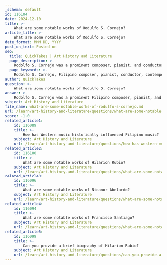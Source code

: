 ```yaml
---
_schema: default
id: 116104
date: 2024-12-10
title: >-
    What are some notable works of Rodulfo S. Cornejo?
article_title: >-
    What are some notable works of Rodulfo S. Cornejo?
date_format: MMM DD, YYYY
post_on_text: Posted on
seo:
  title: QuickTakes | Art History and Literature
  page_description: >-
    Rodolfo S. Cornejo was a prominent composer, pianist, and conductor from the Philippines, known for his significant contributions to contemporary music and notable works such as 'Pakiusap' and 'Philippine Suite'.
  page_keywords: >-
    Rodolfo S. Cornejo, Filipino composer, pianist, conductor, contemporary music, Philippine Suite, Kundiman, notable works, Pakiusap, Madaling Araw, international recognition
author: QuickTakes
question: >-
    What are some notable works of Rodulfo S. Cornejo?
answer: >-
    Rodolfo S. Cornejo was a prominent Filipino composer, pianist, and conductor, born on May 15, 1909, in Manila. He is recognized for his significant contributions to contemporary music in the Philippines and is noted as the first Filipino composer to receive an honorary degree from a government-recognized music school in the United States.\n\nSome of his notable works include:\n\n1. **Pakiusap**\n2. **Madaling Araw**\n3. **Sakali Man**\n4. **Hibik ng Pilipinas**\n5. **Ano Kaya ang Kapalaran**\n6. **Kundiman (Anak Dalita)**\n7. **Kandingan for 2 Pianos - Moro Wedding Dance (1974)**\n8. **Philippine Suite: Okaka Variations (1941)**\n\nCornejo's early musical education began at the age of six, and by the age of 13, he had already composed a military march titled **Salute**. His talent was evident as he had twenty-six works listed by the United Publishing Co. by the time he was 16. His improvisational skills were also remarkable, allowing him to create piano compositions spontaneously.\n\nThroughout his career, Cornejo's music has been celebrated not only in the Philippines but also internationally, solidifying his legacy as one of the notable contemporary composers in Philippine music.
subject: Art History and Literature
file_name: what-are-some-notable-works-of-rodulfo-s-cornejo.md
url: /learn/art-history-and-literature/questions/what-are-some-notable-works-of-rodulfo-s-cornejo
score: -1.0
related_article1:
    id: 116089
    title: >-
        How has Western music historically influenced Filipino music?
    subject: Art History and Literature
    url: /learn/art-history-and-literature/questions/how-has-western-music-historically-influenced-filipino-music
related_article2:
    id: 116100
    title: >-
        What are some notable works of Hilarion Rubio?
    subject: Art History and Literature
    url: /learn/art-history-and-literature/questions/what-are-some-notable-works-of-hilarion-rubio
related_article3:
    id: 116096
    title: >-
        What are some notable works of Nicanor Abelardo?
    subject: Art History and Literature
    url: /learn/art-history-and-literature/questions/what-are-some-notable-works-of-nicanor-abelardo
related_article4:
    id: 116094
    title: >-
        What are some notable works of Francisco Santiago?
    subject: Art History and Literature
    url: /learn/art-history-and-literature/questions/what-are-some-notable-works-of-francisco-santiago
related_article5:
    id: 116099
    title: >-
        Can you provide a brief biography of Hilarion Rubio?
    subject: Art History and Literature
    url: /learn/art-history-and-literature/questions/can-you-provide-a-brief-biography-of-hilarion-rubio
---
```


&nbsp;